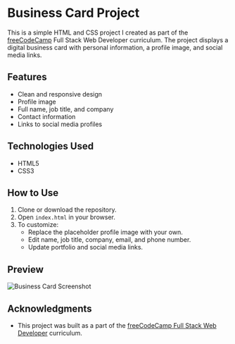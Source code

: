# Business Card Project

This is a simple HTML and CSS project I created as part of the [freeCodeCamp](https://www.freecodecamp.org/) Full Stack Web Developer curriculum. The project displays a digital business card with personal information, a profile image, and social media links.

## Features

- Clean and responsive design
- Profile image
- Full name, job title, and company
- Contact information
- Links to social media profiles

## Technologies Used

- HTML5
- CSS3

## How to Use

1. Clone or download the repository.
2. Open `index.html` in your browser.
3. To customize:
   - Replace the placeholder profile image with your own.
   - Edit name, job title, company, email, and phone number.
   - Update portfolio and social media links.

## Preview

![Business Card Screenshot](//imgur.com/a/PwRIRxr)

## Acknowledgments

- This project was built as a part of the [freeCodeCamp Full Stack Web Developer](https://www.freecodecamp.org/learn/) curriculum.
